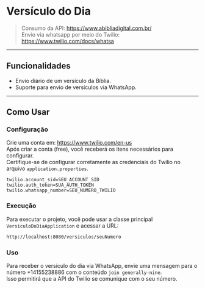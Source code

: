 # Versículo do Dia

> Consumo da API: https://www.abibliadigital.com.br/<br>
> Envio via whatsapp por meio do Twilio: https://www.twilio.com/docs/whatsa<br>

---
## Funcionalidades

- Envio diário de um versículo da Bíblia.
- Suporte para envio de versículos via WhatsApp.

---
## Como Usar

### Configuração

Crie uma conta em: https://www.twilio.com/en-us<br>
Após criar a conta (free), você receberá os itens necessários para configurar.<br>
Certifique-se de configurar corretamente as credenciais do Twilio no arquivo `application.properties`.

```properties
twilio.account_sid=SEU_ACCOUNT_SID
twilio.auth_token=SUA_AUTH_TOKEN
twilio.whatsapp_number=SEU_NUMERO_TWILIO
```

### Execução

Para executar o projeto, você pode usar a classe principal `VersiculoDoDiaApplication` e acessar a URL:
```bash
http://localhost:8080/versiculos/seuNumero
```

### Uso

Para receber o versículo do dia via WhatsApp, envie uma mensagem para o número +14155238886 com o conteúdo `join generally-nine`.<br>
Isso permitirá que a API do Twilio se comunique com o seu número.

